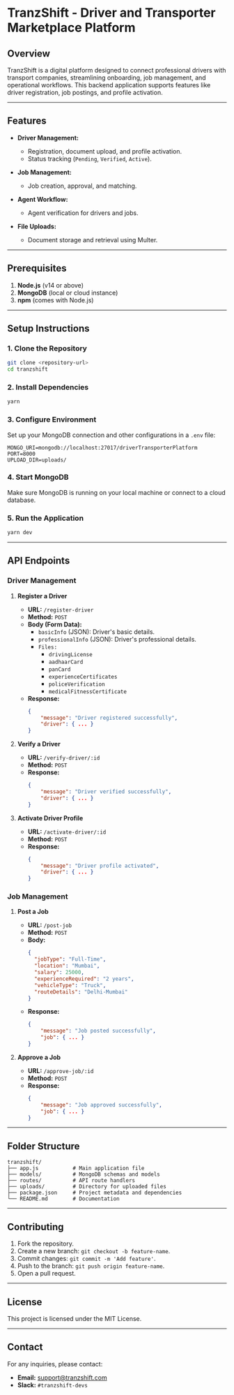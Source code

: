 # TranzShift - Driver and Transporter Marketplace Platform

## Overview

TranzShift is a digital platform designed to connect professional drivers with transport companies, streamlining onboarding, job management, and operational workflows. This backend application supports features like driver registration, job postings, and profile activation.

---

## Features

- **Driver Management:**

  - Registration, document upload, and profile activation.
  - Status tracking (`Pending`, `Verified`, `Active`).

- **Job Management:**

  - Job creation, approval, and matching.

- **Agent Workflow:**

  - Agent verification for drivers and jobs.

- **File Uploads:**
  - Document storage and retrieval using Multer.

---

## Prerequisites

1. **Node.js** (v14 or above)
2. **MongoDB** (local or cloud instance)
3. **npm** (comes with Node.js)

---

## Setup Instructions

### 1. Clone the Repository

```bash
git clone <repository-url>
cd tranzshift
```

### 2. Install Dependencies

```bash
yarn
```

### 3. Configure Environment

Set up your MongoDB connection and other configurations in a `.env` file:

```env
MONGO_URI=mongodb://localhost:27017/driverTransporterPlatform
PORT=8000
UPLOAD_DIR=uploads/
```

### 4. Start MongoDB

Make sure MongoDB is running on your local machine or connect to a cloud database.

### 5. Run the Application

```bash
yarn dev
```

---

## API Endpoints

### Driver Management

1. **Register a Driver**

   - **URL:** `/register-driver`
   - **Method:** `POST`
   - **Body (Form Data):**
     - `basicInfo` (JSON): Driver's basic details.
     - `professionalInfo` (JSON): Driver's professional details.
     - `Files:`
       - `drivingLicense`
       - `aadhaarCard`
       - `panCard`
       - `experienceCertificates`
       - `policeVerification`
       - `medicalFitnessCertificate`
   - **Response:**
     ```json
     {
         "message": "Driver registered successfully",
         "driver": { ... }
     }
     ```

2. **Verify a Driver**

   - **URL:** `/verify-driver/:id`
   - **Method:** `POST`
   - **Response:**
     ```json
     {
         "message": "Driver verified successfully",
         "driver": { ... }
     }
     ```

3. **Activate Driver Profile**
   - **URL:** `/activate-driver/:id`
   - **Method:** `POST`
   - **Response:**
     ```json
     {
         "message": "Driver profile activated",
         "driver": { ... }
     }
     ```

### Job Management

1. **Post a Job**

   - **URL:** `/post-job`
   - **Method:** `POST`
   - **Body:**
     ```json
     {
       "jobType": "Full-Time",
       "location": "Mumbai",
       "salary": 25000,
       "experienceRequired": "2 years",
       "vehicleType": "Truck",
       "routeDetails": "Delhi-Mumbai"
     }
     ```
   - **Response:**
     ```json
     {
         "message": "Job posted successfully",
         "job": { ... }
     }
     ```

2. **Approve a Job**
   - **URL:** `/approve-job/:id`
   - **Method:** `POST`
   - **Response:**
     ```json
     {
         "message": "Job approved successfully",
         "job": { ... }
     }
     ```

---

## Folder Structure

```plaintext
tranzshift/
├── app.js           # Main application file
├── models/          # MongoDB schemas and models
├── routes/          # API route handlers
├── uploads/         # Directory for uploaded files
├── package.json     # Project metadata and dependencies
└── README.md        # Documentation
```

---

## Contributing

1. Fork the repository.
2. Create a new branch: `git checkout -b feature-name`.
3. Commit changes: `git commit -m 'Add feature'`.
4. Push to the branch: `git push origin feature-name`.
5. Open a pull request.

---

## License

This project is licensed under the MIT License.

---

## Contact

For any inquiries, please contact:

- **Email:** support@tranzshift.com
- **Slack:** `#tranzshift-devs`
